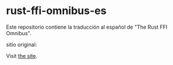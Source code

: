 # rust-ffi-omnibus-es

Este repositorio contiene la traducción al español de "The Rust FFI Omnibus".

sitio original:

Visit [the site][omnibus].

[omnibus]: http://jakegoulding.com/rust-ffi-omnibus/
